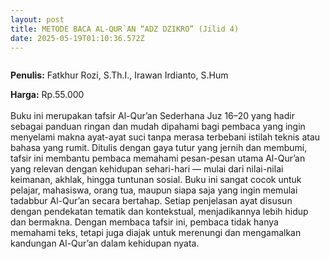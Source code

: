 ```yaml
---
layout: post
title: METODE BACA AL-QUR`AN “ADZ DZIKRO” (Jilid 4)
date: 2025-05-19T01:10:36.572Z
---
```

![]()

**P﻿enulis:** Fatkhur Rozi, S.Th.I., Irawan Irdianto, S.Hum

**Harga:** Rp.55.000\
\
Buku ini merupakan tafsir Al-Qur’an Sederhana Juz 16–20 yang hadir sebagai panduan ringan dan mudah dipahami bagi pembaca yang ingin menyelami makna ayat-ayat suci tanpa merasa terbebani istilah teknis atau bahasa yang rumit. Ditulis dengan gaya tutur yang jernih dan membumi, tafsir ini membantu pembaca memahami pesan-pesan utama Al-Qur’an yang relevan dengan kehidupan sehari-hari — mulai dari nilai-nilai keimanan, akhlak, hingga tuntunan sosial.
	Buku ini sangat cocok untuk pelajar, mahasiswa, orang tua, maupun siapa saja yang ingin memulai tadabbur Al-Qur’an secara bertahap. Setiap penjelasan ayat disusun dengan pendekatan tematik dan kontekstual, menjadikannya lebih hidup dan bermakna. Dengan membaca tafsir ini, pembaca tidak hanya memahami teks, tetapi juga diajak untuk merenungi dan mengamalkan kandungan Al-Qur’an dalam kehidupan nyata.